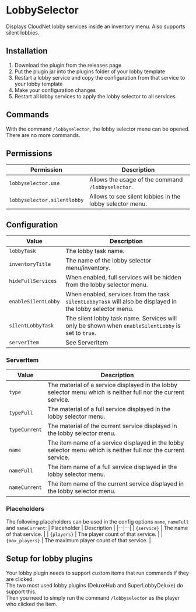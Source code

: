 # LobbySelector
Displays CloudNet lobby services inside an inventory menu. Also supports silent lobbies.

## Installation
1. Download the plugin from the releases page
2. Put the plugin jar into the plugins folder of your lobby template
3. Restart a lobby service and copy the configuration from that service to your lobby template
4. Make your configuration changes
5. Restart all lobby services to apply the lobby selector to all services

## Commands
With the command `/lobbyselector`, the lobby selector menu can be opened.  There are no more commands.

## Permissions
| Permission | Description |
|--|--|
| `lobbyselector.use` | Allows the usage of the command `/lobbyselector`. |
| `lobbyselector.silentlobby` | Allows to see silent lobbies in the lobby selector menu. |

## Configuration
| Value | Description |
|--|--|
| `lobbyTask` | The lobby task name. |
| `inventoryTitle` | The name of the lobby selector menu/inventory. |
| `hideFullServices` | When enabled, full services will be hidden from the lobby selector menu. |
| `enableSilentLobby` | When enabled, services from the task `silentLobbyTask` will also be displayed in the lobby selector menu. |
| `silentLobbyTask` | The silent lobby task name. Services will only be shown when `enableSilentLobby` is set to `true`. |
| `serverItem` | See ServerItem |

### ServerItem
| Value | Description |
|--|--|
| `type` | The material of a service displayed in the lobby selector menu which is neither full nor the current service. |
| `typeFull` | The material of a full service displayed in the lobby selector menu. |
| `typeCurrent` | The material of the current service displayed in the lobby selector menu. |
| `name` | The item name of a service displayed in the lobby selector menu which is neither full nor the current service. |
| `nameFull` | The item name of a full service displayed in the lobby selector menu. |
| `nameCurrent` | The item name of the current service displayed in the lobby selector menu. |

### Placeholders
The following placeholders can be used in the config options `name`, `nameFull` and `nameCurrent`:
| Placeholder | Description |
|--|--|
| `{service}` | The name of that service. |
| `{players}` | The player count of that service. |
| `{max_players}` | The maximum player count of that service. |

## Setup for lobby plugins
Your lobby plugin needs to support custom items that run commands if they are clicked.  
The two most used lobby plugins (DeluxeHub and SuperLobbyDeluxe) do support this.  
Then you need to simply run the command `/lobbyselector` as the player who clicked the item.
